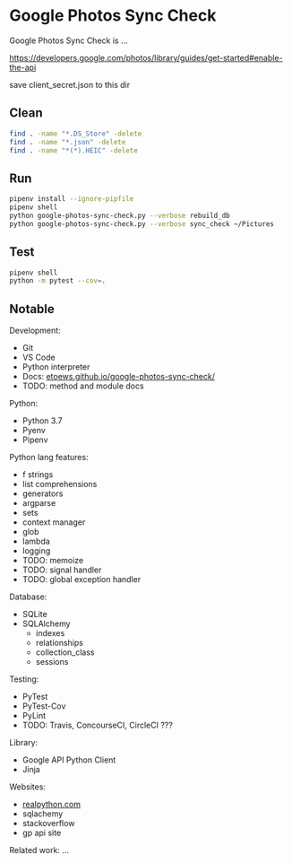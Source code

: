 # Google Photos Sync Check

Google Photos Sync Check is ...

https://developers.google.com/photos/library/guides/get-started#enable-the-api

save client_secret.json to this dir

## Clean

```bash
find . -name "*.DS_Store" -delete
find . -name "*.json" -delete
find . -name "*(*).HEIC" -delete
```

## Run

```bash
pipenv install --ignore-pipfile
pipenv shell
python google-photos-sync-check.py --verbose rebuild_db
python google-photos-sync-check.py --verbose sync_check ~/Pictures
```

## Test

```bash
pipenv shell
python -m pytest --cov=.
```

## Notable

Development:
* Git
* VS Code
* Python interpreter
* Docs: [etoews.github.io/google-photos-sync-check/](https://etoews.github.io/google-photos-sync-check/)
* TODO: method and module docs

Python:
* Python 3.7
* Pyenv
* Pipenv

Python lang features:
* f strings
* list comprehensions
* generators
* argparse
* sets
* context manager
* glob
* lambda
* logging
* TODO: memoize
* TODO: signal handler
* TODO: global exception handler

Database:
* SQLite
* SQLAlchemy
  * indexes
  * relationships
  * collection_class
  * sessions

Testing:
* PyTest
* PyTest-Cov
* PyLint
* TODO: Travis, ConcourseCI, CircleCI ???

Library:
* Google API Python Client
* Jinja

Websites:
* [realpython.com](https://realpython.com/)
* sqlachemy
* stackoverflow
* gp api site

Related work:
...
